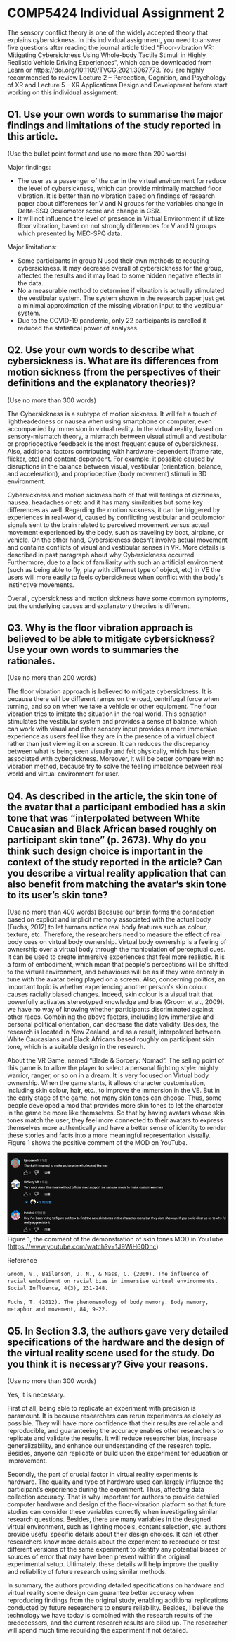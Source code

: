 # COMP5424 Individual Assignment 2

The sensory conflict theory is one of the widely accepted theory that explains cybersickness. In this individual assignment, you need to answer five questions after reading the journal article titled “Floor-vibration VR: Mitigating Cybersickness Using Whole-body Tactile Stimuli in Highly Realistic Vehicle Driving Experiences”, which can be downloaded from Learn or https://doi.org/10.1109/TVCG.2021.3067773. You are highly recommended to review Lecture 2 – Perception, Cognition, and Psychology of XR and Lecture 5 – XR Applications Design and Development before start working on this individual assignment.

## Q1. Use your own words to summarise the major findings and limitations of the study reported in this article.

(Use the bullet point format and use no more than 200 words)

Major findings:

- The user as a passenger of the car in the virtual environment for reduce the level of cybersickness, which can provide minimally matched floor vibration. It is better than no vibration based on findings of research paper about differences for V and N groups for the variables change in Delta-SSQ Oculomotor score and change in GSR. 
- It will not influence the level of presence in Virtual Environment if utilize floor vibration, based on not strongly differences for V and N groups which presented by MEC-SPQ data.

Major limitations:

- Some participants in group N used their own methods to reducing cybersickness. It may decrease overall of cybersickness for the group, affected the results and it may lead to some hidden negative effects in the data.
- No a measurable method to determine if vibration is actually stimulated the vestibular system. The system shown in the research paper just get a minimal approximation of the missing vibration input to the vestibular system.
- Due to the COVID-19 pandemic, only 22 participants is enrolled it reduced the statistical power of analyses.

## Q2. Use your own words to describe what cybersickness is. What are its differences from motion sickness (from the perspectives of their definitions and the explanatory theories)?

(Use no more than 300 words)

The Cybersickness is a subtype of motion sickness. It will felt a touch of lightheadedness or nausea when using smartphone or computer, even accompanied by immersion in virtual reality. In the virtual reality, based on sensory-mismatch theory, a mismatch between visual stimuli and vestibular or proprioceptive feedback is the most frequent cause of cybersickness. Also, additional factors contributing with hardware-dependent (frame rate, flicker, etc) and content-dependent. For example: it possible caused by disruptions in the balance between visual, vestibular (orientation, balance, and acceleration), and proprioceptive (body movement) stimuli in 3D environment.

Cybersickness and motion sickness both of that will feelings of dizziness, nausea, headaches or etc  and it has many similarities but some key differences as well. Regarding the motion sickness, it can be triggered by experiences in real-world, caused by conflicting vestibular and oculomotor signals sent to the brain related to perceived movement versus actual movement experienced by the body, such as traveling by boat, airplane, or vehicle. On the other hand, Cybersickness doesn’t involve actual movement and contains conflicts of visual and vestibular senses in VR. More details is described in past paragraph about why Cybersickness occurred. Furthermore, due to a lack of familiarity with such an artificial environment (such as being able to fly, play with differnet type of object, etc) in VE the users will more easily to feels cybersickness when conflict with  the body's instinctive movements.

Overall, cybersickness and motion sickness have some common symptoms, but the underlying causes and explanatory theories is different.


## Q3. Why is the floor vibration approach is believed to be able to mitigate cybersickness? Use your own words to summaries the rationales.

(Use no more than 200 words)

The floor vibration approach is believed to mitigate cybersickness. It is because there will be different ramps on the road, centrifugal force when turning, and so on when we take a vehicle or other equipment. The floor vibration tries to imitate the situation in the real world. This sensation stimulates the vestibular system and provides a sense of balance, which can work with visual and other sensory input provides a more immersive experience as users feel like they are in the presence of a virtual object rather than just viewing it on a screen. It can reduces the discrepancy between what is being seen visually and felt physically, which has been associated with cybersickness. Moreover, it will be better compare with no vibration method, because try to solve the feeling imbalance between real world and virtual environment for user.

## Q4. As described in the article, the skin tone of the avatar that a participant embodied has a skin tone that was “interpolated between White Caucasian and Black African based roughly on participant skin tone” (p. 2673). Why do you think such design choice is important in the context of the study reported in the article? Can you describe a virtual reality application that can also benefit from matching the avatar’s skin tone to its user’s skin tone?

(Use no more than 400 words)
Because our brain forms the connection based on explicit and implicit memory associated with the actual body (Fuchs, 2012) to let humans notice real body features such as colour, texture, etc. Therefore, the researchers need to measure the effect of real body cues on virtual body ownership. Virtual body ownership is a feeling of ownership over a virtual body through the manipulation of perceptual cues. It can be used to create immersive experiences that feel more realistic. It is a form of embodiment, which mean that people's perceptions will be shifted to the virtual environment, and behaviours will be as if they were entirely in tune with the avatar being played on a screen. Also, concerning politics, an important topic is whether experiencing another person's skin colour causes racially biased changes. Indeed, skin colour is a visual trait that powerfully activates stereotyped knowledge and bias (Groom et al., 2009). we have no way of knowing whether participants discriminated against other races. Combining the above factors, including low immersive and personal political orientation, can decrease the data validity. Besides, the research is located in New Zealand, and as a result, interpolated between White Caucasians and Black Africans based roughly on participant skin tone, which is a suitable design in the research.

About the VR Game, named “Blade & Sorcery: Nomad”. The selling point of this game is to allow the player to select a personal fighting style: mighty warrior, ranger, or so on in a dream. It is very focused on Virtual body ownership. When the game starts, it allows character customisation, including skin colour, hair, etc., to improve the immersion in the VE. But in the early stage of the game, not many skin tones can choose. Thus, some people developed a mod that provides more skin tones to let the character in the game be more like themselves. So that by having avatars whose skin tones match the user, they feel more connected to their avatars to express themselves more authentically and have a better sense of identity to render these stories and facts into a more meaningful representation visually. Figure 1 shows the positive comment of the MOD on YouTube.

![Image](./figure1.png)
Figure 1, the comment of the demonstration of skin tones MOD in YouTube (https://www.youtube.com/watch?v=1J9WiH60Dnc)


Reference 
```
Groom, V., Bailenson, J. N., & Nass, C. (2009). The influence of racial embodiment on racial bias in immersive virtual environments. Social Influence, 4(3), 231-248.

Fuchs, T. (2012). The phenomenology of body memory. Body memory, metaphor and movement, 84, 9-22.
```

## Q5. In Section 3.3, the authors gave very detailed specifications of the hardware and the design of the virtual reality scene used for the study. Do you think it is necessary? Give your reasons.

(Use no more than 300 words)

Yes, it is necessary.

First of all, being able to replicate an experiment with precision is paramount. It is because researchers can rerun experiments as closely as possible. They will have more confidence that their results are reliable and reproducible, and guaranteeing the accuracy enables other researchers to replicate and validate the results. It will reduce researcher bias, increase generalizability, and enhance our understanding of the research topic. Besides, anyone can replicate or build upon the experiment for education or improvement.

Secondly, the part of crucial factor in virtual reality experiments is hardware. The quality and type of hardware used can largely influence the participant’s experience during the experiment. Thus, affecting data collection accuracy. That is why important for authors to provide detailed computer hardware and design of the floor-vibration platform so that future studies can consider these variables correctly when investigating similar research questions. Besides, there are many variables in the designed virtual environment, such as lighting models, content selection, etc. authors provide useful specific details about their design choices. It can let other researchers know more details about the experiment to reproduce or test different versions of the same experiment to identify any potential biases or sources of error that may have been present within the original experimental setup. Ultimately, these details will help improve the quality and reliability of future research using similar methods. 

In summary, the authors providing detailed specifications on hardware and virtual reality scene design can guarantee better accuracy when reproducing findings from the original study, enabling additional replications conducted by future researchers to ensure reliability. Besides, I believe the technology we have today is combined with the research results of the predecessors, and the current research results are piled up. The researcher will spend much time rebuilding the experiment if not detailed.
